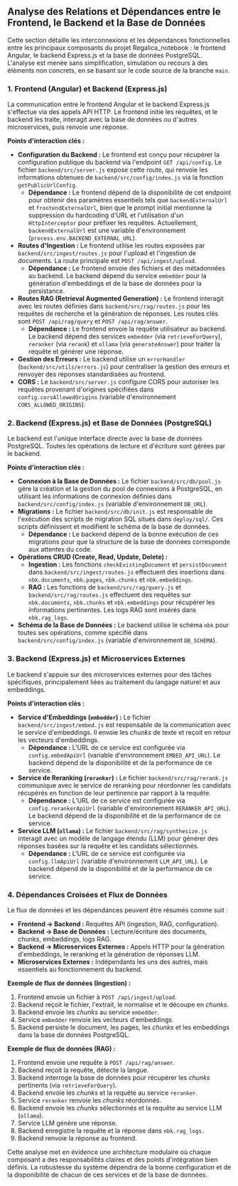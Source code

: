 ## Analyse des Relations et Dépendances entre le Frontend, le Backend et la Base de Données

Cette section détaille les interconnexions et les dépendances fonctionnelles entre les principaux composants du projet Regalica_notebook : le frontend Angular, le backend Express.js et la base de données PostgreSQL. L'analyse est menée sans simplification, simulation ou recours à des éléments non concrets, en se basant sur le code source de la branche `main`.

### 1. Frontend (Angular) et Backend (Express.js)

La communication entre le frontend Angular et le backend Express.js s'effectue via des appels API HTTP. Le frontend initie les requêtes, et le backend les traite, interagit avec la base de données ou d'autres microservices, puis renvoie une réponse.

**Points d'interaction clés :**

*   **Configuration du Backend :** Le frontend est conçu pour récupérer la configuration publique du backend via l'endpoint `GET /api/config`. Le fichier `backend/src/server.js` expose cette route, qui renvoie les informations obtenues de `backend/src/config/index.js` via la fonction `getPublicUrlConfig`.
    *   **Dépendance :** Le frontend dépend de la disponibilité de cet endpoint pour obtenir des paramètres essentiels tels que `backendExternalUrl` et `frontendExternalUrl`, bien que le prompt initial mentionne la suppression du hardcoding d'URL et l'utilisation d'un `HttpInterceptor` pour préfixer les requêtes. Actuellement, `backendExternalUrl` est une variable d'environnement (`process.env.BACKEND_EXTERNAL_URL`).
*   **Routes d'Ingestion :** Le frontend utilise les routes exposées par `backend/src/ingest/routes.js` pour l'upload et l'ingestion de documents. La route principale est `POST /api/ingest/upload`.
    *   **Dépendance :** Le frontend envoie des fichiers et des métadonnées au backend. Le backend dépend du service `embedder` pour la génération d'embeddings et de la base de données pour la persistance.
*   **Routes RAG (Retrieval Augmented Generation) :** Le frontend interagit avec les routes définies dans `backend/src/rag/routes.js` pour les requêtes de recherche et la génération de réponses. Les routes clés sont `POST /api/rag/query` et `POST /api/rag/answer`.
    *   **Dépendance :** Le frontend envoie la requête utilisateur au backend. Le backend dépend des services `embedder` (via `retrieveForQuery`), `reranker` (via `rerank`) et `ollama` (via `generateAnswer`) pour traiter la requête et générer une réponse.
*   **Gestion des Erreurs :** Le backend utilise un `errorHandler` (`backend/src/utils/errors.js`) pour centraliser la gestion des erreurs et renvoyer des réponses standardisées au frontend.
*   **CORS :** Le `backend/src/server.js` configure CORS pour autoriser les requêtes provenant d'origines spécifiées dans `config.corsAllowedOrigins` (variable d'environnement `CORS_ALLOWED_ORIGINS`).

### 2. Backend (Express.js) et Base de Données (PostgreSQL)

Le backend est l'unique interface directe avec la base de données PostgreSQL. Toutes les opérations de lecture et d'écriture sont gérées par le backend.

**Points d'interaction clés :**

*   **Connexion à la Base de Données :** Le fichier `backend/src/db/pool.js` gère la création et la gestion du pool de connexions à PostgreSQL, en utilisant les informations de connexion définies dans `backend/src/config/index.js` (variable d'environnement `DB_URL`).
*   **Migrations :** Le fichier `backend/src/db/init.js` est responsable de l'exécution des scripts de migration SQL situés dans `deploy/sql/`. Ces scripts définissent et modifient le schéma de la base de données.
    *   **Dépendance :** Le backend dépend de la bonne exécution de ces migrations pour que la structure de la base de données corresponde aux attentes du code.
*   **Opérations CRUD (Create, Read, Update, Delete) :**
    *   **Ingestion :** Les fonctions `checkExistingDocument` et `persistDocument` dans `backend/src/ingest/routes.js` effectuent des insertions dans `nbk.documents`, `nbk.pages`, `nbk.chunks` et `nbk.embeddings`.
    *   **RAG :** Les fonctions de `backend/src/rag/query.js` et `backend/src/rag/routes.js` effectuent des requêtes sur `nbk.documents`, `nbk.chunks` et `nbk.embeddings` pour récupérer les informations pertinentes. Les logs RAG sont insérés dans `nbk.rag_logs`.
*   **Schéma de la Base de Données :** Le backend utilise le schéma `nbk` pour toutes ses opérations, comme spécifié dans `backend/src/config/index.js` (variable d'environnement `DB_SCHEMA`).

### 3. Backend (Express.js) et Microservices Externes

Le backend s'appuie sur des microservices externes pour des tâches spécifiques, principalement liées au traitement du langage naturel et aux embeddings.

**Points d'interaction clés :**

*   **Service d'Embeddings (`embedder`) :** Le fichier `backend/src/ingest/embed.js` est responsable de la communication avec le service d'embeddings. Il envoie les *chunks* de texte et reçoit en retour les vecteurs d'embeddings.
    *   **Dépendance :** L'URL de ce service est configurée via `config.embedApiUrl` (variable d'environnement `EMBED_API_URL`). Le backend dépend de la disponibilité et de la performance de ce service.
*   **Service de Reranking (`reranker`) :** Le fichier `backend/src/rag/rerank.js` communique avec le service de reranking pour réordonner les candidats récupérés en fonction de leur pertinence par rapport à la requête.
    *   **Dépendance :** L'URL de ce service est configurée via `config.rerankerApiUrl` (variable d'environnement `RERANKER_API_URL`). Le backend dépend de la disponibilité et de la performance de ce service.
*   **Service LLM (`ollama`) :** Le fichier `backend/src/rag/synthesize.js` interagit avec un modèle de langage étendu (LLM) pour générer des réponses basées sur la requête et les candidats sélectionnés.
    *   **Dépendance :** L'URL de ce service est configurée via `config.llmApiUrl` (variable d'environnement `LLM_API_URL`). Le backend dépend de la disponibilité et de la performance de ce service.

### 4. Dépendances Croisées et Flux de Données

Le flux de données et les dépendances peuvent être résumés comme suit :

*   **Frontend -> Backend :** Requêtes API (ingestion, RAG, configuration).
*   **Backend -> Base de Données :** Lecture/écriture des documents, chunks, embeddings, logs RAG.
*   **Backend -> Microservices Externes :** Appels HTTP pour la génération d'embeddings, le reranking et la génération de réponses LLM.
*   **Microservices Externes :** Indépendants les uns des autres, mais essentiels au fonctionnement du backend.

**Exemple de flux de données (Ingestion) :**

1.  Frontend envoie un fichier à `POST /api/ingest/upload`.
2.  Backend reçoit le fichier, l'extrait, le normalise et le découpe en *chunks*.
3.  Backend envoie les *chunks* au service `embedder`.
4.  Service `embedder` renvoie les vecteurs d'embeddings.
5.  Backend persiste le document, les pages, les *chunks* et les embeddings dans la base de données PostgreSQL.

**Exemple de flux de données (RAG) :**

1.  Frontend envoie une requête à `POST /api/rag/answer`.
2.  Backend reçoit la requête, détecte la langue.
3.  Backend interroge la base de données pour récupérer les *chunks* pertinents (via `retrieveForQuery`).
4.  Backend envoie les *chunks* et la requête au service `reranker`.
5.  Service `reranker` renvoie les *chunks* réordonnés.
6.  Backend envoie les *chunks* sélectionnés et la requête au service LLM (`ollama`).
7.  Service LLM génère une réponse.
8.  Backend enregistre la requête et la réponse dans `nbk.rag_logs`.
9.  Backend renvoie la réponse au frontend.

Cette analyse met en évidence une architecture modulaire où chaque composant a des responsabilités claires et des points d'intégration bien définis. La robustesse du système dépendra de la bonne configuration et de la disponibilité de chacun de ces services et de la base de données.
